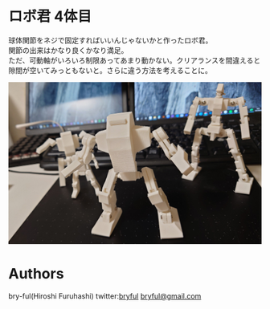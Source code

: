 ﻿# ロボ君 4体目
球体関節をネジで固定すればいいんじゃないかと作ったロボ君。<br>
関節の出来はかなり良くかなり満足。<br>
ただ、可動軸がいろいろ制限あってあまり動かない。クリアランスを間違えると隙間が空いてみっともないと。さらに違う方法を考えることに。

![robo4.jpg](robo4.jpg)


# Authors

bry-ful(Hiroshi Furuhashi)
twitter:[bryful](https://twitter.com/bryful)
bryful@gmail.com



